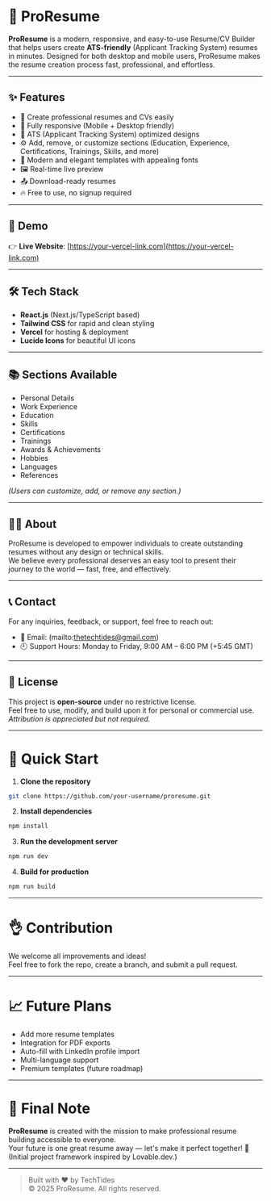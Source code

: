 # 📄 ProResume

**ProResume** is a modern, responsive, and easy-to-use Resume/CV Builder that helps users create **ATS-friendly** (Applicant Tracking System) resumes in minutes. Designed for both desktop and mobile users, ProResume makes the resume creation process fast, professional, and effortless.

---

## ✨ Features

- 📝 Create professional resumes and CVs easily
- 📱 Fully responsive (Mobile + Desktop friendly)
- 🎯 ATS (Applicant Tracking System) optimized designs
- ⚙️ Add, remove, or customize sections (Education, Experience, Certifications, Trainings, Skills, and more)
- 🎨 Modern and elegant templates with appealing fonts
- 🖼️ Real-time live preview
- 📤 Download-ready resumes
- 🔥 Free to use, no signup required

---

## 🚀 Demo

👉 **Live Website**: [https://your-vercel-link.com](https://your-vercel-link.com)  

---

## 🛠️ Tech Stack

- **React.js** (Next.js/TypeScript based)
- **Tailwind CSS** for rapid and clean styling
- **Vercel** for hosting & deployment
- **Lucide Icons** for beautiful UI icons

---

## 📚 Sections Available

- Personal Details
- Work Experience
- Education
- Skills
- Certifications
- Trainings
- Awards & Achievements
- Hobbies
- Languages
- References

*(Users can customize, add, or remove any section.)*

---

## 🧑‍💻 About

ProResume is developed to empower individuals to create outstanding resumes without any design or technical skills.  
We believe every professional deserves an easy tool to present their journey to the world — fast, free, and effectively.

---

## 📞 Contact

For any inquiries, feedback, or support, feel free to reach out:

- 📧 Email: (mailto:thetechtides@gmail.com)
- 🕘 Support Hours: Monday to Friday, 9:00 AM – 6:00 PM (+5:45 GMT)

---

## 📜 License

This project is **open-source** under no restrictive license.  
Feel free to use, modify, and build upon it for personal or commercial use.  
*Attribution is appreciated but not required.*

---

# 🚀 Quick Start

1. **Clone the repository**  
```bash
git clone https://github.com/your-username/proresume.git
```

2. **Install dependencies**  
```bash
npm install
```

3. **Run the development server**  
```bash
npm run dev
```

4. **Build for production**  
```bash
npm run build
```

---

# 👌 Contribution

We welcome all improvements and ideas!  
Feel free to fork the repo, create a branch, and submit a pull request.

---

# 📈 Future Plans

- Add more resume templates
- Integration for PDF exports
- Auto-fill with LinkedIn profile import
- Multi-language support
- Premium templates (future roadmap)

---

# 💬 Final Note

**ProResume** is created with the mission to make professional resume building accessible to everyone.  
Your future is one great resume away — let's make it perfect together! 🚀
(Initial project framework inspired by Lovable.dev.)

---

> Built with ❤️ by TechTides  
> © 2025 ProResume. All rights reserved.


